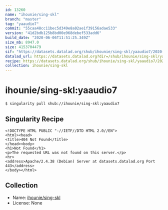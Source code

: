 ```yaml
---
id: 13260
name: "ihounie/sing-skl"
branch: "master"
tag: "yaaudio7"
commit: "55caa48cc11bec5d349e8a02ae1f39156adae533"
version: "41d2bdb125b8bd00e968debef533add6"
build_date: "2020-06-06T11:51:25.349Z"
size_mb: 8947.0
size: 4153704479
sif: "https://datasets.datalad.org/shub/ihounie/sing-skl/yaaudio7/2020-06-06-55caa48c-41d2bdb1/41d2bdb125b8bd00e968debef533add6.sif"
datalad_url: https://datasets.datalad.org?dir=/shub/ihounie/sing-skl/yaaudio7/2020-06-06-55caa48c-41d2bdb1/
recipe: https://datasets.datalad.org/shub/ihounie/sing-skl/yaaudio7/2020-06-06-55caa48c-41d2bdb1/Singularity
collection: ihounie/sing-skl
---
```


# ihounie/sing-skl:yaaudio7

```bash
$ singularity pull shub://ihounie/sing-skl:yaaudio7
```

## Singularity Recipe

```singularity
<!DOCTYPE HTML PUBLIC "-//IETF//DTD HTML 2.0//EN">
<html><head>
<title>404 Not Found</title>
</head><body>
<h1>Not Found</h1>
<p>The requested URL was not found on this server.</p>
<hr>
<address>Apache/2.4.38 (Debian) Server at datasets.datalad.org Port 443</address>
</body></html>
```

## Collection

 - Name: [ihounie/sing-skl](https://github.com/ihounie/sing-skl)
 - License: None

